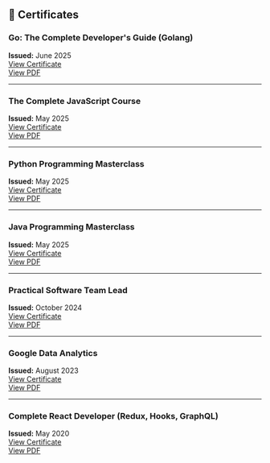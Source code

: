 ## 📄 Certificates

### Go: The Complete Developer's Guide (Golang)  
**Issued:** June 2025  
[View Certificate](https://www.udemy.com/certificate/UC-0c11220f-4f7c-46d6-b182-f45692482f6c)  
[View PDF](/pdf/UC-0c11220f-4f7c-46d6-b182-f45692482f6c.pdf)  

---

### The Complete JavaScript Course  
**Issued:** May 2025  
[View Certificate](https://www.udemy.com/certificate/UC-0eaf7682-d13c-429c-9912-6db3f9c9df6e)  
[View PDF](/pdf/UC-0eaf7682-d13c-429c-9912-6db3f9c9df6e.pdf)  

---

### Python Programming Masterclass  
**Issued:** May 2025  
[View Certificate](https://www.udemy.com/certificate/UC-11790866-44b5-4940-97e5-243698d058d2)  
[View PDF](/pdf/UC-11790866-44b5-4940-97e5-243698d058d2.pdf)  

---

### Java Programming Masterclass
**Issued:** May 2025  
[View Certificate](https://www.udemy.com/certificate/UC-42944ce9-0ebc-41e6-9270-4fce87ad2da0)  
[View PDF](/pdf/UC-42944ce9-0ebc-41e6-9270-4fce87ad2da0.pdf)  

---

### Practical Software Team Lead  
**Issued:** October 2024  
[View Certificate](https://huutgnkansvslafnbtbg.supabase.co/storage/v1/object/public/files/certificates/season1/Certificate-Team-Leader-Valentin-Peshev.pdf)  
[View PDF](/pdf/Certificate-Team-Leader-Valentin-Peshev.pdf)

---

### Google Data Analytics
**Issued:** August 2023  
[View Certificate](https://www.coursera.org/account/accomplishments/professional-cert/V6ZZ2UT6R3F4)  
[View PDF](/pdf/Coursera%20V6ZZ2UT6R3F4.pdf)

---

### Complete React Developer (Redux, Hooks, GraphQL)
**Issued:** May 2020  
[View Certificate](https://www.udemy.com/certificate/UC-e3159a25-3144-4709-8e46-c8d9b1825110/)  
[View PDF](/pdf/UC-e3159a25-3144-4709-8e46-c8d9b1825110.pdf)
